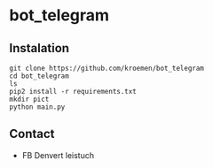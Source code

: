 # bot_telegram
## Instalation
```
git clone https://github.com/kroemen/bot_telegram
cd bot_telegram
ls
pip2 install -r requirements.txt
mkdir pict
python main.py
```
## Contact
* FB Denvert leistuch
